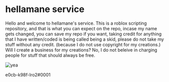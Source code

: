 # hellamane service
Hello and welcome to hellamane's service. This is a roblox scripting
repository, and that is what you can expect on the repo, incase my
name gets changed, you can save my repo if you want, taking credit
for anything that I have written/coded is being called being a skid, please do not take my stuff without any credit.
(because I do not use copyright for my creations.) Will I create
a business for my creations? No, I do not beleive in charging people
for stuff that should always be free.

![yea](https://user-images.githubusercontent.com/82798562/188334131-336a8815-96ca-4df8-8b1e-c99d0ae81bef.png)

e0cb-k98f-lro2#0001
